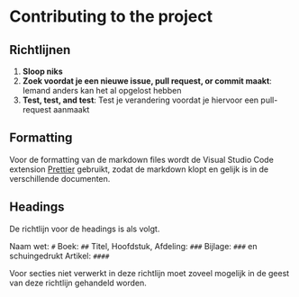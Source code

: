 # Contributing to the project

## Richtlijnen

1. **Sloop niks**
2. **Zoek voordat je een nieuwe issue, pull request, or commit maakt**: Iemand anders kan het al opgelost hebben
3. **Test, test, and test**: Test je verandering voordat je hiervoor een pull-request aanmaakt

## Formatting

Voor de formatting van de markdown files wordt de Visual Studio Code extension [Prettier](https://marketplace.visualstudio.com/items?itemName=esbenp.prettier-vscode) gebruikt, zodat de markdown klopt en gelijk is in de verschillende documenten.

## Headings

De richtlijn voor de headings is als volgt.

Naam wet: `#`
Boek: `##`
Titel, Hoofdstuk, Afdeling: `###`
Bijlage: `###` en schuingedrukt
Artikel: `####`

Voor secties niet verwerkt in deze richtlijn moet zoveel mogelijk in de geest van deze richtlijn gehandeld worden.